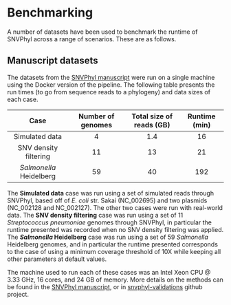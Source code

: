 # Benchmarking

A number of datasets have been used to benchmark the runtime of SNVPhyl across a range of scenarios. These are as follows.

## Manuscript datasets

The datasets from the [SNVPhyl manuscript][] were run on a single machine using the Docker version of the pipeline.  The following table presents the run times (to go from sequence reads to a phylogeny) and data sizes of each case.

| Case                    | Number of genomes | Total size of reads (GB) | Runtime (min) |
|:-----------------------:|:-----------------:|:------------------------:|:-------------:|
| Simulated data          | 4                 | 1.4                      | 16            |
| SNV density filtering   | 11                | 13                       | 21            |
| *Salmonella* Heidelberg | 59                | 40                       | 192           |

The **Simulated data** case was run using a set of simulated reads through SNVPhyl, based off of *E. coli* str. Sakai (NC_002695) and two plasmids (NC_002128 and NC_002127).  The other two cases were run with real-world data. The **SNV density filtering** case was run using a set of 11 *Streptococcus pneumoniae* genomes through SNVPhyl, in particular the runtime presented was recorded when no SNV density filtering was applied. The **_Salmonella_ Heidelberg** case was run using a set of 59 *Salmonella* Heidelberg genomes, and in particular the runtime presented corresponds to the case of using a minimum coverage threshold of 10X while keeping all other parameters at default values.

The machine used to run each of these cases was an Intel Xeon CPU @ 3.33 GHz, 16 cores, and 24 GB of memory. More details on the methods can be found in the [SNVPhyl manuscript][], or in [snvphyl-validations][] github project.

[docker version of SNVPhyl]: ../install/docker
[SNVPhyl manuscript]: http://biorxiv.org/content/early/2016/12/10/092940
[snvphyl-validations]: https://github.com/apetkau/snvphyl-validations
